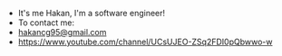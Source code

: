 - It's me Hakan, I'm a software engineer!
- To contact me:
- hakancg95@gmail.com
- https://www.youtube.com/channel/UCsUJEO-ZSq2FDI0pQbwwo-w


<!---
hkncm-github/hkncm-github is a ✨ special ✨ repository because its `README.md` (this file) appears on your GitHub profile.
You can click the Preview link to take a look at your changes.
--->

